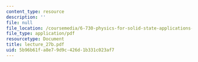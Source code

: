 ```yaml
---
content_type: resource
description: ''
file: null
file_location: /coursemedia/6-730-physics-for-solid-state-applications-spring-2003/5b96b61fa8e79d9c426d1b331c023af7_lecture_27b.pdf
file_type: application/pdf
resourcetype: Document
title: lecture_27b.pdf
uid: 5b96b61f-a8e7-9d9c-426d-1b331c023af7
---
```

